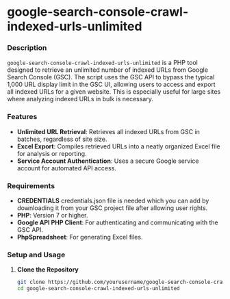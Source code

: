 # google-search-console-crawl-indexed-urls-unlimited

### Description
`google-search-console-crawl-indexed-urls-unlimited` is a PHP tool designed to retrieve an unlimited number of indexed URLs from Google Search Console (GSC). The script uses the GSC API to bypass the typical 1,000 URL display limit in the GSC UI, allowing users to access and export all indexed URLs for a given website. This is especially useful for large sites where analyzing indexed URLs in bulk is necessary.

### Features
- **Unlimited URL Retrieval**: Retrieves all indexed URLs from GSC in batches, regardless of site size.
- **Excel Export**: Compiles retrieved URLs into a neatly organized Excel file for analysis or reporting.
- **Service Account Authentication**: Uses a secure Google service account for automated API access.

### Requirements
- **CREDENTIALS** credentials.json file is needed which you can add by downloading it from your GSC project file after allowing user rights.
- **PHP**: Version 7 or higher.
- **Google API PHP Client**: For authenticating and communicating with the GSC API.
- **PhpSpreadsheet**: For generating Excel files.

### Setup and Usage

1. **Clone the Repository**
   ```bash
   git clone https://github.com/yourusername/google-search-console-crawl-indexed-urls-unlimited.git
   cd google-search-console-crawl-indexed-urls-unlimited
